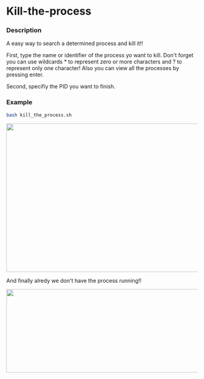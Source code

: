 # Kill-the-process
### Description
A easy way to search a determined process and kill it!!

First, type the name or identifier of the process yo want to kill. Don't forget you can use wildcards * to represent zero or more characters and ? to represent only one character!
Also you can view all the processes by pressing enter.

Second, specifiy the PID you want to finish.

### Example
```sh
bash kill_the_process.sh
```
<p align="center">
  <img width="670" height="390" src="https://github.com/davidahid/Kill-the-process/blob/master/images/example.png">
</p>

And finally alredy we don't have the process running!!
<p align="center">
  <img width="663" height="219" src="https://github.com/davidahid/Kill-the-process/blob/master/images/result.png">
</p>
